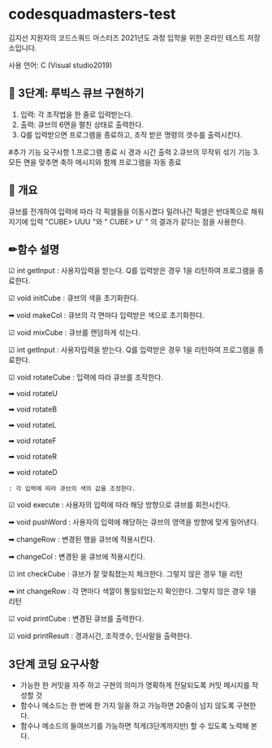 # codesquadmasters-test
김지선 지원자의 코드스쿼드 마스터즈 2021년도 과정 입학을 위한 온라인 테스트 저장소입니다.

사용 언어: C (Visual studio2019)

## 🔨 3단계: 루빅스 큐브 구현하기
1. 입력: 각 조작법을 한 줄로 입력받는다.
2. 출력: 큐브의 6면을 펼친 상태로 출력한다.
3. Q를 입력받으면 프로그램을 종료하고, 조작 받은 명령의 갯수를 출력시킨다.

#추가 기능 요구사항
1.프로그램 종료 시 경과 시간 출력
2.큐브의 무작위 섞기 기능
3.모든 면을 맞추면 축하 메시지와 함께 프로그램을 자동 종료


## 📝 개요
큐브를 전개하여 입력에 따라 각 픽셀들을 이동시켰다
밀려나간 픽셀은 반대쪽으로 채워지기에 입력 "CUBE> UUU "와 " CUBE> U' " 의 결과가 같다는 점을 사용한다.

## ✏함수 설명
☑ int getInput
  : 사용자입력을 받는다. Q를 입력받은 경우 1을 리턴하여 프로그램을 종료한다.
  
☑ void initCube
  : 큐브의 색을 초기화한다. 
  
  ➡ void makeCol
    : 큐브의 각 면마다 입력받은 색으로 초기화한다.  
  
☑ void mixCube
  : 큐브를 랜덤하게 섞는다.
  
☑ int getInput
  : 사용자입력을 받는다. Q를 입력받은 경우 1을 리턴하여 프로그램을 종료한다.


☑ void rotateCube
  : 입력에 따라 큐브를 조작한다.
  
  ➡ void rotateU
  
  ➡ void rotateB
  
  ➡ void rotateL
  
  ➡ void rotateF
  
  ➡ void rotateR
  
  ➡ void rotateD
  
    : 각 입력에 따라 큐브의 색의 값을 조정한다.    

☑ void execute
  : 사용자의 입력에 따라 해당 방향으로 큐브를 회전시킨다.
  
  ➡ void pushWord
    : 사용자의 입력에 해당하는 큐브의 영역을 방향에 맞게 밀어낸다.
  
  ➡ changeRow
    : 변경된 행을 큐브에 적용시킨다. 
    
  ➡ changeCol
    : 변경된 을 큐브에 적용시킨다. 
    
☑ int checkCube
  : 큐브가 잘 맞춰졌는지 체크한다. 그렇지 않은 경우 1을 리턴
  
   ➡ int changeRow
    : 각 면마다 색깔이 통일되었는지 확인한다. 그렇지 않은 경우 1을 리턴
 
☑ void printCube
  : 변경된 큐브를 출력한다.

☑ void printResult
  : 경과시간, 조작갯수, 인사말을 출력한다.

## 3단계 코딩 요구사항
* 가능한 한 커밋을 자주 하고 구현의 의미가 명확하게 전달되도록 커밋 메시지를 작성할 것
* 함수나 메소드는 한 번에 한 가지 일을 하고 가능하면 20줄이 넘지 않도록 구현한다.
* 함수나 메소드의 들여쓰기를 가능하면 적게(3단계까지만) 할 수 있도록 노력해 본다.
